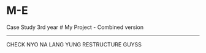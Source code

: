 # M-E
Case Study 3rd year # My Project - Combined version

---

CHECK NYO NA LANG YUNG RESTRUCTURE GUYSS
